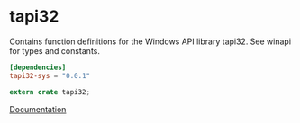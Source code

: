 # tapi32 #
Contains function definitions for the Windows API library tapi32. See winapi for types and constants.

```toml
[dependencies]
tapi32-sys = "0.0.1"
```

```rust
extern crate tapi32;
```

[Documentation](https://retep998.github.io/doc/tapi32/)
